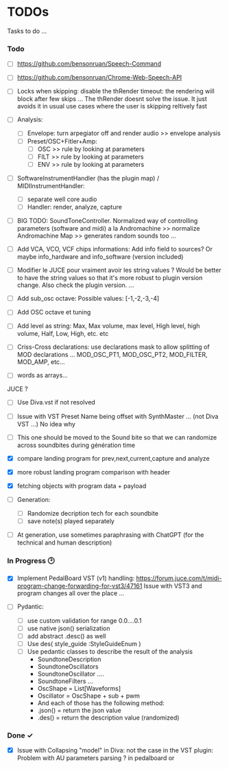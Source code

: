 # TODOs

Tasks to do ...

### Todo

- [ ] https://github.com/bensonruan/Speech-Command 
- [ ] https://github.com/bensonruan/Chrome-Web-Speech-API
- [ ] Locks when skipping: disable the thRender timeout: the rendering will block after few skips ...
      The thRender doesnt solve the issue. It just avoids it in usual use cases where the user is skipping reltively fast
- [ ] Analysis:
  - [ ] Envelope: turn arpegiator off and render audio >> envelope analysis
  - [ ] Preset/OSC+Fitler+Amp:
     - [ ] OSC  >> rule by looking at parameters
     - [ ] FILT >> rule by looking at parameters 
     - [ ] ENV  >> rule by looking at parameters 

- [ ] SoftwareInstrumentHandler (has the plugin map) / MIDIInstrumentHandler:
  - [ ] separate well core audio 
  - [ ] Handler: render, analyze, capture 
- [ ] BIG TODO: SoundToneController. Normalized way of controlling parameters (software and midi) a la Andromachine >> normalize Andromachine Map >> generates random sounds too ... 
- [ ] Add VCA, VCO, VCF chips informations: Add info field to sources?
      Or maybe info_hardware and info_software (version included)

- [ ] Modifier le JUCE pour vraiment avoir les string values ? Would be better to have the string values so that it's more robust to plugin version change. Also check the plugin version. ...
- [ ] Add sub_osc octave: Possible values: [-1,-2,-3,-4]
- [ ] Add OSC octave et tuning
- [ ] Add level as string: Max, Max volume, max level, High level, high volume, Half, Low, High, etc. etc
- [ ] Criss-Cross declarations: use declarations mask to allow splitting of MOD declarations ... MOD_OSC_PT1, MOD_OSC_PT2, MOD_FILTER, MOD_AMP, etc... 
- [ ] words as arrays...

JUCE ?
- [ ] Use Diva.vst if not resolved
- [ ] Issue with VST Preset Name being offset with SynthMaster ... (not Diva VST ...) No idea why
- [ ] This one should be moved to the Sound bite so that we can randomize across soundbites during génération time 
- [x] compare landing program for prev,next,current,capture and analyze
- [x] more robust landing program comparison with header
- [x] fetching objects with program data + payload

- [ ] Generation:
  - [ ] Randomize decription tech for each soundbite
  - [ ] save note(s) played separately

- [ ] At generation, use sometimes paraphrasing with ChatGPT (for the technical and human description)

### In Progress 🕑

- [x] Implement PedalBoard VST (v1) handling: https://forum.juce.com/t/midi-program-change-forwarding-for-vst3/47161
      Issue with VST3 and program changes all over the place ...


- [ ] Pydantic:
  - [ ] use custom validation for range 0.0....0.1
  - [ ] use native json() serialization 
  - [ ] add abstract .desc() as well
  - [ ] Use des( style_guide :StyleGuideEnum )
  - [ ] Use pedantic classes to describe the result of the analysis 
    - SoundtoneDescription
    - SoundtoneOscillators
    - SoundtoneOscillator ....
    - SoundtoneFilters ...
    - OscShape = List[Waveforms]
    - Oscillator = OscShape + sub + pwm
    - And each of those has the following method:
    - .json() = return the json value 
    - .des() = return the description value (randomized)



### Done ✓

- [x] Issue with Collapsing "model" in Diva: not the case in the VST plugin: Problem with AU parameters parsing ? in pedalboard or 